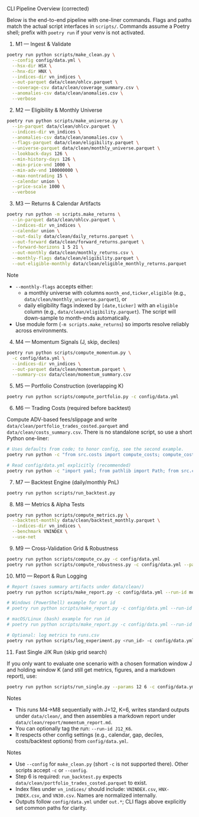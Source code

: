 CLI Pipeline Overview (corrected)

Below is the end-to-end pipeline with one-liner commands. Flags and paths match the actual script interfaces in `scripts/`. Commands assume a Poetry shell; prefix with `poetry run` if your venv is not activated.

1) M1 — Ingest & Validate

```bash
poetry run python scripts/make_clean.py \
  --config config/data.yml \
  --hsx-dir HSX \
  --hnx-dir HNX \
  --indices-dir vn_indices \
  --out-parquet data/clean/ohlcv.parquet \
  --coverage-csv data/clean/coverage_summary.csv \
  --anomalies-csv data/clean/anomalies.csv \
  --verbose
```

2) M2 — Eligibility & Monthly Universe

```bash
poetry run python scripts/make_universe.py \
  --in-parquet data/clean/ohlcv.parquet \
  --indices-dir vn_indices \
  --anomalies-csv data/clean/anomalies.csv \
  --flags-parquet data/clean/eligibility.parquet \
  --universe-parquet data/clean/monthly_universe.parquet \
  --lookback-days 126 \
  --min-history-days 126 \
  --min-price-vnd 1000 \
  --min-adv-vnd 100000000 \
  --max-nontrading 15 \
  --calendar union \
  --price-scale 1000 \
  --verbose
```

3) M3 — Returns & Calendar Artifacts

```bash
poetry run python -m scripts.make_returns \
  --in-parquet data/clean/ohlcv.parquet \
  --indices-dir vn_indices \
  --calendar union \
  --out-daily data/clean/daily_returns.parquet \
  --out-forward data/clean/forward_returns.parquet \
  --forward-horizons 1 5 21 \
  --out-monthly data/clean/monthly_returns.csv \
  --monthly-flags data/clean/eligibility.parquet \
  --out-eligible-monthly data/clean/eligible_monthly_returns.parquet
```

Note

- `--monthly-flags` accepts either:
  - a monthly universe with columns `month_end,ticker,eligible` (e.g., `data/clean/monthly_universe.parquet`), or
  - daily eligibility flags indexed by `[date,ticker]` with an `eligible` column (e.g., `data/clean/eligibility.parquet`). The script will down-sample to month-ends automatically.
- Use module form (`-m scripts.make_returns`) so imports resolve reliably across environments.

4) M4 — Momentum Signals (J, skip, deciles)

```bash
poetry run python scripts/compute_momentum.py \
  -c config/data.yml \
  --indices-dir vn_indices \
  --out-parquet data/clean/momentum.parquet \
  --summary-csv data/clean/momentum_summary.csv
```

5) M5 — Portfolio Construction (overlapping K)

```bash
poetry run python scripts/compute_portfolio.py -c config/data.yml
```

6) M6 — Trading Costs (required before backtest)

Compute ADV-based fees/slippage and write `data/clean/portfolio_trades_costed.parquet` and `data/clean/costs_summary.csv`. There is no standalone script, so use a short Python one-liner:

```bash
# Uses defaults from code; to honor config, see the second example.
poetry run python -c "from src.costs import compute_costs; compute_costs(write=True)"

# Read config/data.yml explicitly (recommended)
poetry run python -c "import yaml; from pathlib import Path; from src.costs import compute_costs; cfg=yaml.safe_load(Path('config/data.yml').read_text()) or {}; compute_costs(cfg_dict=cfg, write=True)"
```

7) M7 — Backtest Engine (daily/monthly PnL)

```bash
poetry run python scripts/run_backtest.py
```

8) M8 — Metrics & Alpha Tests

```bash
poetry run python scripts/compute_metrics.py \
  --backtest-monthly data/clean/backtest_monthly.parquet \
  --indices-dir vn_indices \
  --benchmark VNINDEX \
  --use-net
```

9) M9 — Cross-Validation Grid & Robustness

```bash
poetry run python scripts/compute_cv.py -c config/data.yml
poetry run python scripts/compute_robustness.py -c config/data.yml --params 12 6
```

10) M10 — Report & Run Logging

```bash
# Report (saves summary artifacts under data/clean/)
poetry run python scripts/make_report.py -c config/data.yml --run-id momentum_run_YYYYMMDD

# Windows (PowerShell) example for run id
# poetry run python scripts/make_report.py -c config/data.yml --run-id momentum_run_$(Get-Date -Format yyyyMMdd)

# macOS/Linux (bash) example for run id
# poetry run python scripts/make_report.py -c config/data.yml --run-id momentum_run_$(date +%Y%m%d)

# Optional: log metrics to runs.csv
poetry run python scripts/log_experiment.py <run_id> -c config/data.yml --metrics sharpe=1.23 ret_ann=0.18
```

11) Fast Single J/K Run (skip grid search)

If you only want to evaluate one scenario with a chosen formation window J and holding window K (and still get metrics, figures, and a markdown report), use:

```bash
poetry run python scripts/run_single.py --params 12 6 -c config/data.yml
```

Notes

- This runs M4→M8 sequentially with J=12, K=6, writes standard outputs under `data/clean/`, and then assembles a markdown report under `data/clean/report/momentum_report.md`.
- You can optionally tag the run: `--run-id J12_K6`.
- It respects other config settings (e.g., calendar, gap, deciles, costs/backtest options) from `config/data.yml`.

Notes

- Use `--config` for `make_clean.py` (short `-c` is not supported there). Other scripts accept `-c` or `--config`.
- Step 6 is required: `run_backtest.py` expects `data/clean/portfolio_trades_costed.parquet` to exist.
- Index files under `vn_indices/` should include: `VNINDEX.csv`, `HNX-INDEX.csv`, and `VN30.csv`. Names are normalized internally.
- Outputs follow `config/data.yml` under `out.*`; CLI flags above explicitly set common paths for clarity.

